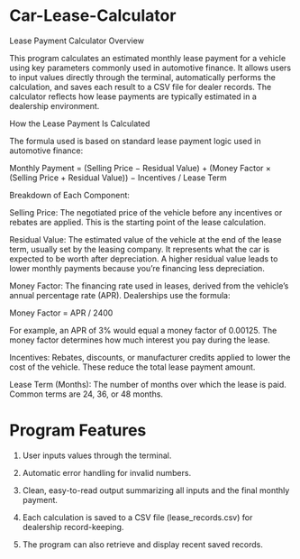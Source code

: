 # Car-Lease-Calculator
Lease Payment Calculator
Overview

This program calculates an estimated monthly lease payment for a vehicle using key parameters commonly used in automotive finance.
It allows users to input values directly through the terminal, automatically performs the calculation, and saves each result to a CSV file for dealer records.
The calculator reflects how lease payments are typically estimated in a dealership environment.

How the Lease Payment Is Calculated

The formula used is based on standard lease payment logic used in automotive finance:

Monthly Payment = (Selling Price − Residual Value) + (Money Factor × (Selling Price + Residual Value)) − Incentives / Lease Term	​

Breakdown of Each Component:

Selling Price:
The negotiated price of the vehicle before any incentives or rebates are applied.
This is the starting point of the lease calculation.

Residual Value:
The estimated value of the vehicle at the end of the lease term, usually set by the leasing company.
It represents what the car is expected to be worth after depreciation.
A higher residual value leads to lower monthly payments because you’re financing less depreciation.

Money Factor:
The financing rate used in leases, derived from the vehicle’s annual percentage rate (APR).
Dealerships use the formula:

Money Factor = APR / 2400
	
For example, an APR of 3% would equal a money factor of 0.00125.
The money factor determines how much interest you pay during the lease.

Incentives:
Rebates, discounts, or manufacturer credits applied to lower the cost of the vehicle.
These reduce the total lease payment amount.

Lease Term (Months):
The number of months over which the lease is paid.
Common terms are 24, 36, or 48 months.

# Program Features

1. User inputs values through the terminal.

2. Automatic error handling for invalid numbers.

3. Clean, easy-to-read output summarizing all inputs and the final monthly payment.

4. Each calculation is saved to a CSV file (lease_records.csv) for dealership record-keeping.

5. The program can also retrieve and display recent saved records.
